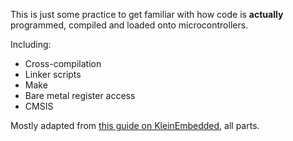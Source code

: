 This is just some practice to get familiar with how code is **actually** programmed, compiled and loaded onto microcontrollers. 

Including:
- Cross-compilation
- Linker scripts
- Make
- Bare metal register access
- CMSIS

Mostly adapted from [this guide on KleinEmbedded](https://kleinembedded.com/stm32-without-cubeide-part-1-the-bare-necessities/), all parts. 